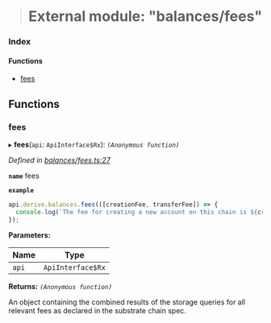> # External module: "balances/fees"

### Index

#### Functions

* [fees](_balances_fees_.md#fees)

## Functions

###  fees

▸ **fees**(`api`: `ApiInterface$Rx`): *`(Anonymous function)`*

*Defined in [balances/fees.ts:27](https://github.com/polkadot-js/api/blob/eec4ca7/packages/api-derive/src/balances/fees.ts#L27)*

**`name`** fees

**`example`** 
<BR>

```javascript
api.derive.balances.fees(([creationFee, transferFee]) => {
  console.log(`The fee for creating a new account on this chain is ${creationFee} units. The fee required for making a transfer is ${transferFee} units.`);
});
```

**Parameters:**

Name | Type |
------ | ------ |
`api` | `ApiInterface$Rx` |

**Returns:** *`(Anonymous function)`*

An object containing the combined results of the storage queries for
all relevant fees as declared in the substrate chain spec.